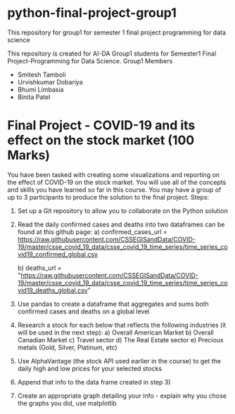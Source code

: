 # python-final-project-group1
This repository for group1 for semester 1 final project programming for data science 

This repository is created for AI-DA Group1 students for Semester1 Final Project-Programming for Data Science.
Group1 Members
- Smitesh Tamboli
- Urvishkumar Dobariya
- Bhumi Limbasia
- Binita Patel

# Final Project - COVID-19 and its effect on the stock market (100 Marks)
You have been tasked with creating some visualizations and reporting on the effect of COVID-19 on the stock market.  You will use all of the concepts and skills you have learned so far in this course.  You may have a group of up to 3 participants to produce the solution to the final project.
Steps:
1)	Set up a Git repository to allow you to collaborate on the Python solution
2)	Read the daily confirmed cases and deaths into two dataframes can be found at this github page:
    a)	confirmed_cases_url =  https://raw.githubusercontent.com/CSSEGISandData/COVID-19/master/csse_covid_19_data/csse_covid_19_time_series/time_series_covid19_confirmed_global.csv

    b)	deaths_url = "https://raw.githubusercontent.com/CSSEGISandData/COVID-19/master/csse_covid_19_data/csse_covid_19_time_series/time_series_covid19_deaths_global.csv"


3)	Use pandas to create a dataframe that aggregates and sums both confirmed cases and deaths on a global level
4)	Research a stock for each below that reflects the following industries (it will be used in the next step):
    a)	Overall American Market
    b)	Overall Canadian Market
    c)	Travel sector
    d)	The Real Estate sector
    e)	Precious metals (Gold, Silver, Platinum, etc)
5)	Use AlphaVantage (the stock API used earlier in the course) to get the daily high and low prices for your selected stocks
6)	Append that info to the data frame created in step 3)
7)	Create an appropriate graph detailing your info - explain why you chose the graphs you did, use matplotlib
